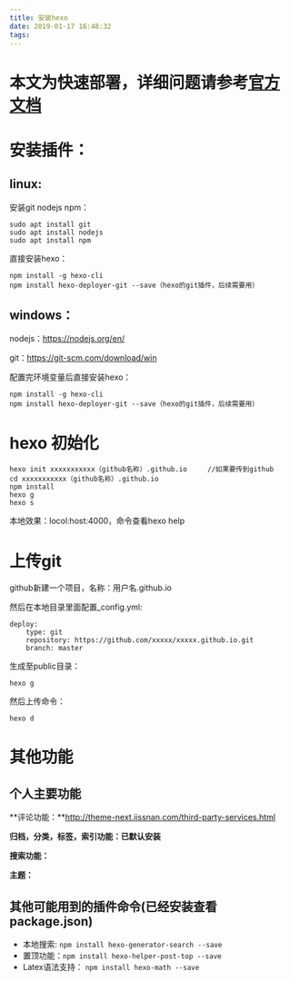 ```yaml
---
title: 安装hexo
date: 2019-01-17 16:48:32
tags:
---
```


# 本文为快速部署，详细问题请参考[官方文档](https://hexo.io/zh-cn/docs/)   

# 安装插件：

## linux: 

安装git nodejs npm：

```
sudo apt install git
sudo apt install nodejs
sudo apt install npm
```

直接安装hexo：

```
npm install -g hexo-cli
npm install hexo-deployer-git --save（hexo的git插件，后续需要用）
```

## windows：

nodejs：https://nodejs.org/en/

git：https://git-scm.com/download/win

配置完环境变量后直接安装hexo：

```
npm install -g hexo-cli
npm install hexo-deployer-git --save（hexo的git插件，后续需要用）
```

# hexo 初始化

```
hexo init xxxxxxxxxxx（github名称）.github.io     //如果要传到github
cd xxxxxxxxxxx（github名称）.github.io
npm install
hexo g
hexo s 
```

本地效果：locol:host:4000，命令查看hexo help



# 上传git

github新建一个项目，名称：用户名.github.io

然后在本地目录里面配置_config.yml:

```
deploy:
	type: git
	repository: https://github.com/xxxxx/xxxxx.github.io.git
	branch: master
```

生成至public目录： 

```
hexo g
```

然后上传命令：

```
hexo d   
```

# 其他功能

## 个人主要功能

**评论功能：**http://theme-next.iissnan.com/third-party-services.html

**归档，分类，标签，索引功能：已默认安装**

**搜索功能：**

**主题：**



## 其他可能用到的插件命令(已经安装查看package.json)

- 本地搜索: `npm install hexo-generator-search --save`
- 置顶功能：`npm install hexo-helper-post-top --save`
- Latex语法支持： `npm install hexo-math --save`